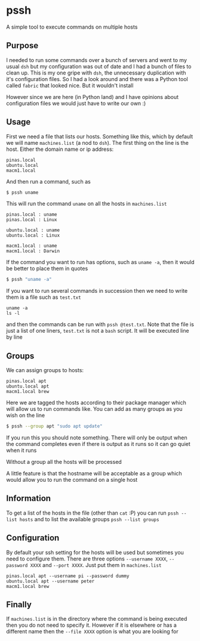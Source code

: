 # pssh

A simple tool to execute commands on multiple hosts

## Purpose

I needed to run some commands over a bunch of servers and went to my usual `dsh` but my configuration was out of date and I had a bunch of files to clean up. This is my one gripe with `dsh`, the unnecessary duplication with it's configuration files. So I had a look around and there was a Python tool called `fabric` that looked nice. But it wouldn't install

However since we are here (in Python land) and I have opinions about configuration files we would just have to write our own :)

## Usage

First we need a file that lists our hosts. Something like this, which by default we will name `machines.list` (a nod to `dsh`). The first thing on the line is the host. Either the domain name or ip address:

```
pinas.local
ubuntu.local
macm1.local
```

And then run a command, such as

```bash
$ pssh uname
```

This will run the command `uname` on all the hosts in `machines.list`

```
pinas.local : uname
pinas.local : Linux

ubuntu.local : uname
ubuntu.local : Linux

macm1.local : uname
macm1.local : Darwin
```

If the command you want to run has options, such as `uname -a`, then it would be better to place them in quotes

```bash
$ pssh "uname -a"
```

If you want to run several commands in succession then we need to write them is a file such as `test.txt`

```
uname -a
ls -l
```

and then the commands can be run with `pssh @test.txt`. Note that the file is just a list of one liners, `test.txt` is not a `bash` script. It will be executed line by line

## Groups

We can assign groups to hosts:

```
pinas.local apt
ubuntu.local apt
macm1.local brew
```

Here we are tagged the hosts according to their package manager which will allow us to run commands like. You can add as many groups as you wish on the line

```bash
$ pssh --group apt "sudo apt update"
```

If you run this you should note something. There will only be output when the command completes even if there is output as it runs so it can go quiet when it runs

Without a group all the hosts will be processed

A little feature is that the hostname will be acceptable as a group which would allow you to run the command on a single host

## Information

To get a list of the hosts in the file (other than `cat` :P) you can run `pssh --list hosts` and to list the available groups `pssh --list groups`

## Configuration

By default your ssh setting for the hosts will be used but sometimes you need to configure them. There are three options `--username XXXX`, `--password XXXX` and `--port XXXX`. Just put them in `machines.list`

```
pinas.local apt --username pi --password dummy
ubuntu.local apt --username peter
macm1.local brew

```

## Finally

If `machines.list` is in the directory where the command is being executed then you do not need to specify it. However if it is elsewhere or has a different name then the `--file XXXX` option is what you are looking for
